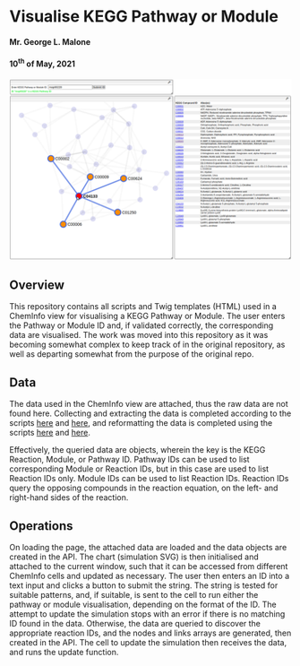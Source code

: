 # Visualise KEGG Pathway or Module
#### Mr. George L. Malone
#### 10<sup>th</sup> of May, 2021


![Current view example](./demoCurrent.png "Current view example")


## Overview

This repository contains all scripts and Twig templates (HTML) used in a
ChemInfo view for visualising a KEGG Pathway or Module.  The user enters the
Pathway or Module ID and, if validated correctly, the corresponding data are
visualised.  The work was moved into this repository as it was becoming
somewhat complex to keep track of in the original repository, as well as
departing somewhat from the purpose of the original repo.


## Data

The data used in the ChemInfo view are attached, thus the raw data are not
found here.  Collecting and extracting the data is completed according to the
scripts [here][1] and [here][2], and reformatting the data is completed using
the scripts [here][3] and [here][4].

Effectively, the queried data are objects, wherein the key is the KEGG
Reaction, Module, or Pathway ID.  Pathway IDs can be used to list corresponding
Module or Reaction IDs, but in this case are used to list Reaction IDs only.
Module IDs can be used to list Reaction IDs.  Reaction IDs query the opposing
compounds in the reaction equation, on the left- and right-hand sides of the
reaction.


## Operations

On loading the page, the attached data are loaded and the data objects are
created in the API.  The chart (simulation SVG) is then initialised and
attached to the current window, such that it can be accessed from different
ChemInfo cells and updated as necessary.  The user then enters an ID into a
text input and clicks a button to submit the string.  The string is tested for
suitable patterns, and, if suitable, is sent to the cell to run either the
pathway or module visualisation, depending on the format of the ID.  The
attempt to update the simulation stops with an error if there is no matching ID
found in the data.  Otherwise, the data are queried to discover the appropriate
reaction IDs, and the nodes and links arrays are generated, then created in the
API.  The cell to update the simulation then receives the data, and runs the
update function.


[1]:https://github.com/glm729/mtdtag/blob/master/collect/collect05Kegg.rb
[2]:https://github.com/glm729/mtdtag/blob/master/collect/collect06Kegg.rb
[3]:https://github.com/glm729/mtdtag/blob/master/arrange/arrange06Kegg.R
[4]:https://github.com/glm729/mtdtag/blob/master/arrange/arrange07Kegg.rb
